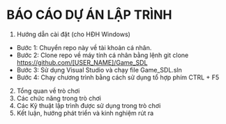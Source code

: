 # BÁO CÁO DỰ ÁN LẬP TRÌNH

1. Hướng dẫn cài đặt (cho HĐH Windows)
  - Bước 1: Chuyển repo này về tài khoản cá nhân.
  - Bước 2: Clone repo về máy tính cá nhân bằng lệnh git clone https://github.com/[USER_NAME]/Game_SDL
  - Bước 3: Sử dụng Visual Studio và chạy file Game_SDL.sln
  - Bước 4: Chạy chương trình bằng cách sử dụng tổ hợp phím CTRL + F5
  
  
2. Tổng quan về trò chơi
3. Các chức năng trong trò chơi
4. Các Kỹ thuật lập trình được sử dụng trong trò chơi
5. Kết luận, hướng phát triển và kinh nghiệm rút ra
